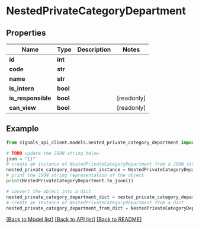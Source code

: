 # NestedPrivateCategoryDepartment


## Properties

Name | Type | Description | Notes
------------ | ------------- | ------------- | -------------
**id** | **int** |  | 
**code** | **str** |  | 
**name** | **str** |  | 
**is_intern** | **bool** |  | 
**is_responsible** | **bool** |  | [readonly] 
**can_view** | **bool** |  | [readonly] 

## Example

```python
from signals_api_client.models.nested_private_category_department import NestedPrivateCategoryDepartment

# TODO update the JSON string below
json = "{}"
# create an instance of NestedPrivateCategoryDepartment from a JSON string
nested_private_category_department_instance = NestedPrivateCategoryDepartment.from_json(json)
# print the JSON string representation of the object
print(NestedPrivateCategoryDepartment.to_json())

# convert the object into a dict
nested_private_category_department_dict = nested_private_category_department_instance.to_dict()
# create an instance of NestedPrivateCategoryDepartment from a dict
nested_private_category_department_from_dict = NestedPrivateCategoryDepartment.from_dict(nested_private_category_department_dict)
```
[[Back to Model list]](../README.md#documentation-for-models) [[Back to API list]](../README.md#documentation-for-api-endpoints) [[Back to README]](../README.md)


